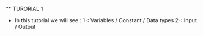 ** TURORIAL 1
* In this tutorial we will see :
1-: Variables / Constant / Data types
2-: Input / Output 